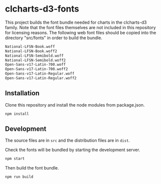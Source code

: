 # clcharts-d3-fonts

This project builds the font bundle needed for charts in the clcharts-d3 family. Note that the font files themselves are not included in this repository for licensing reasons. The following web font files should be copied into the directory "src/fonts" in order to build the bundle.

```sh
National-LFSN-Book.woff
National-LFSN-Book.woff2
National-LFSN-Semibold.woff
National-LFSN-Semibold.woff2
Open-Sans-v17-Latin-700.woff
Open-Sans-v17-Latin-700.woff2
Open-Sans-v17-Latin-Regular.woff
Open-Sans-v17-Latin-Regular.woff2
```

## Installation

Clone this repository and install the node modules from package.json.

```bash
npm install
```

## Development

The source files are in `src` and the distribution files are in `dist`.

Check the fonts will be bundled by starting the development server.

```sh
npm start
```

Then build the font bundle.

```sh
npm run build
```